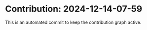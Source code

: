 # Contribution: 2024-12-14-07-59
This is an automated commit to keep the contribution graph active.
